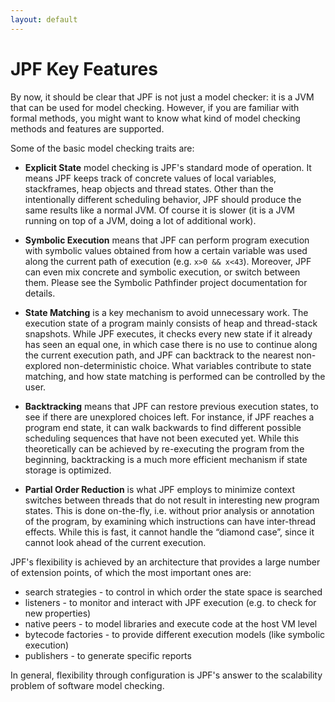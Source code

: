 ```yaml
---
layout: default
---
```


# JPF Key Features #

By now, it should be clear that JPF is not just a model checker: it is a JVM that can be used for model checking. However, if you are familiar with formal methods, you might want to know what kind of model checking methods and features are supported.

Some of the basic model checking traits are:

* **Explicit State** model checking is JPF's standard mode of operation. It means JPF keeps track of concrete values of local variables, stackframes, heap objects and thread states. Other than the intentionally different scheduling behavior, JPF should produce the same results like a normal JVM. Of course it is slower (it is a JVM running on top of a JVM, doing a lot of additional work).

* **Symbolic Execution** means that JPF can perform program execution with symbolic values obtained from how a certain variable was used along the current path of execution (e.g. `x>0 && x<43`). Moreover, JPF can even mix concrete and symbolic execution, or switch between them. Please see the Symbolic Pathfinder project documentation for details.

* **State Matching** is a key mechanism to avoid unnecessary work. The execution state of a program mainly consists of heap and thread-stack snapshots. While JPF executes, it checks every new state if it already has seen an equal one, in which case there is no use to continue along the current execution path, and JPF can backtrack to the nearest non-explored non-deterministic choice. What variables contribute to state matching, and how state matching is performed can be controlled by the user.

* **Backtracking** means that JPF can restore previous execution states, to see if there are unexplored choices left. For instance, if JPF reaches a program end state, it can walk backwards to find different possible scheduling sequences that have not been executed yet. While this theoretically can be achieved by re-executing the program from the beginning, backtracking is a much more efficient mechanism if state storage is optimized.

* **Partial Order Reduction** is what JPF employs to minimize context switches between threads that do not result in interesting new program states. This is done on-the-fly, i.e. without prior analysis or annotation of the program, by examining which instructions can have inter-thread effects. While this is fast, it cannot handle the “diamond case”, since it cannot look ahead of the current execution. 

JPF's flexibility is achieved by an architecture that provides a large number of extension points, of which the most important ones are:

 * search strategies - to control in which order the state space is searched
 * listeners - to monitor and interact with JPF execution (e.g. to check for new properties)
 * native peers - to model libraries and execute code at the host VM level
 * bytecode factories - to provide different execution models (like symbolic execution)
 * publishers - to generate specific reports

In general, flexibility through configuration is JPF's answer to the scalability problem of software model checking.
